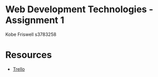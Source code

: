 # Web Development Technologies - Assignment 1
Kobe Friswell s3783258

# Resources
- [Trello](https://trello.com/b/qQ77LBrI/aspnet-a1)
